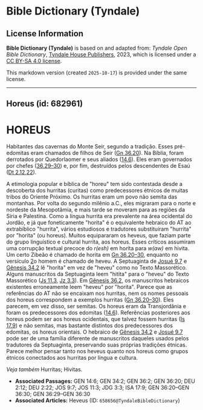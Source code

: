 # Bible Dictionary (Tyndale)

## License Information

**Bible Dictionary (Tyndale)** is based on and adapted from: _Tyndale Open Bible Dictionary_, [Tyndale House Publishers](https://tyndaleopenresources.com/), 2023, which is licensed under a [CC BY-SA 4.0 license](https://creativecommons.org/licenses/by-sa/4.0/legalcode.en).

This markdown version (created `2025-10-17`) is provided under the same license.



--------------------------------

## Horeus (id: 682961)

HOREUS
======

Habitantes das cavernas do Monte Seir, segundo a tradição. Esses pré\-edomitas eram chamados de filhos de Seir ([Gn 36\.20](https://ref.ly/Gen36:20)). Na Bíblia, foram derrotados por Quedorlaomer e seus aliados ([14\.6](https://ref.ly/Gen14:6)). Eles eram governados por chefes ([36\.29–30](https://ref.ly/Gen36:29-Gen36:30)) e, por fim, destruídos pelos descendentes de Esaú ([Dt 2\.12,22](https://ref.ly/Deut2:12,Deut2:22)).

A etimologia popular e bíblica de "horeu" tem sido contestada desde a descoberta dos hurritas (curitas) como predecessores étnicos de muitas tribos do Oriente Próximo. Os hurritas eram um povo não semita das montanhas. Por volta do segundo milênio a.C., eles migraram para o norte e nordeste da Mesopotâmia, e mais tarde se moveram para as regiões da Síria e Palestina. Como a língua hurrita era prevalente na área ocidental do Jordão, e já que foneticamente "horita" é o equivalente hebraico do AT ao extrabíblico "hurrita", vários estudiosos e tradutores substituíram "hurrita" por "horita" (ou horeus). Muitos equipararam os heveus, que faziam parte do grupo linguístico e cultural hurrita, aos horeus. Esses críticos assumiram uma corrupção textual precoce do *r(esh)* em ho*r*ita para *w(aw)* em hi*v*ita. Um certo Zibeão é chamado de horita em [Gn 36\.20–30](https://ref.ly/Gen36:20-Gen36:30), enquanto no versículo [2](https://ref.ly/Gen36:2)o homem é chamado de heveu. A Septuaginta de [Josué 9\.7](https://ref.ly/Josh9:7) e [Gênesis 34\.2](https://ref.ly/Gen34:2) lê "horita" em vez de "heveu" como no Texto Massorético. Alguns manuscritos da Septuaginta leem "hitita" para o "heveu" do Texto Massorético ([Js 11\.3](https://ref.ly/Josh11:3), [Jz 3\.3](https://ref.ly/Judg3:3)). Em [Gênesis 36\.2](https://ref.ly/Gen36:2), os manuscritos hebraicos existentes erroneamente leem "heveu" por "horita". Parece que as referências do AT não se encaixam nos hurritas, nem os nomes pessoais dos horeus correspondem a exemplos hurritas ([Gn 36\.20–30](https://ref.ly/Gen36:20-Gen36:30)). Eles parecem, em vez disso, ser semitas. Os horeus eram da Transjordânia e foram os predecessores dos edomitas ([14\.6](https://ref.ly/Gen14:6)). Referências posteriores aos horeus podem ser aos horeus ocidentais, que talvez fossem hurritas ([Is 17\.9](https://ref.ly/Isa17:9)) e não semitas, mas bastante distintos dos predecessores dos edomitas, os horeus orientais. O hebraico de [Gênesis 34\.2](https://ref.ly/Gen34:2) e [Josué 9\.7](https://ref.ly/Josh9:7) pode ser de uma família diferente de manuscritos daqueles usados pelos tradutores da Septuaginta, preservando suas próprias tradições étnicas. Parece melhor pensar tanto nos heveus quanto nos horeus como grupos étnicos conectados aos hurritas por língua e cultura.

*Veja também* Hurritas; Hivitas.

* **Associated Passages:** GEN 14:6; GEN 34:2; GEN 36:2; GEN 36:20; DEU 2:12; DEU 2:22; JOS 9:7; JOS 11:3; JDG 3:3; ISA 17:9; GEN 36:20–GEN 36:30; GEN 36:29–GEN 36:30
* **Associated Articles:** Heveus (ID: `658656@TyndaleBibleDictionary`)

